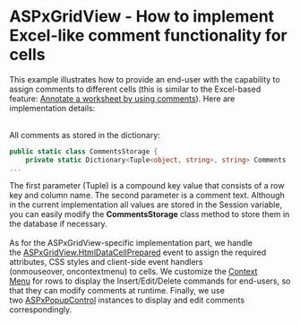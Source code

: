 # ASPxGridView - How to implement Excel-like comment functionality for cells


<p>This example illustrates how to provide an end-user with the capability to assign comments to different cells (this is similar to the Excel-based feature: <a href="https://support.office.com/en-au/article/Annotate-a-worksheet-by-using-comments-3b7065dd-531a-4ffe-8f18-8d047a6ccae7">Annotate a worksheet by using comments</a>). Here are implementation details:</p>
<br>All comments as stored in the dictionary:<br>


```cs
public static class CommentsStorage {
    private static Dictionary<Tuple<object, string>, string> Comments
...
```


<p>The first parameter (Tuple) is a compound key value that consists of a row key and column name. The second parameter is a comment text. Although in the current implementation all values are stored in the Session variable, you can easily modify the <strong>CommentsStorage</strong> class method to store them in the database if necessary.<br><br>As for the ASPxGridView-specific implementation part, we handle the <a href="https://documentation.devexpress.com/#AspNet/DevExpressWebASPxGridView_HtmlDataCellPreparedtopic">ASPxGridView.HtmlDataCellPrepared</a> event to assign the required attributes, CSS styles and client-side event handlers (onmouseover, oncontextmenu) to cells. We customize the <a href="https://documentation.devexpress.com/#AspNet/CustomDocument17125">Context Menu</a> for rows to display the Insert/Edit/Delete commands for end-users, so that they can modify comments at runtime. Finally, we use two <a href="https://documentation.devexpress.com/#AspNet/clsDevExpressWebASPxPopupControltopic">ASPxPopupControl</a> instances to display and edit comments correspondingly.</p>

<br/>


